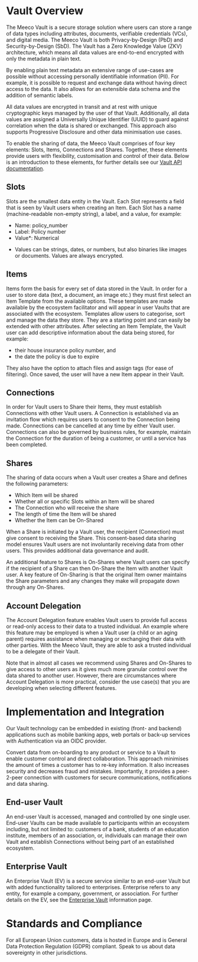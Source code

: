 # Vault Overview

The Meeco Vault is a secure storage solution where users can store a range of data types including attributes, documents, verifiable credentials (VCs), and digital media. The Meeco Vault is both Privacy-by-Design (PbD) and Security-by-Design (SbD). The Vault has a Zero Knowledge Value (ZKV) architecture, which means all data values are end-to-end encrypted with only the metadata in plain text. 

By enabling plain text metadata an extensive range of use-cases are possible without accessing personally identifiable information (PII). For example, it is possible to request and exchange data without having direct access to the data. It also allows for an extensible data schema and the addition of semantic labels. 

All data values are encrypted in transit and at rest with unique cryptographic keys managed by the user of that Vault. Additionally, all data values are assigned a Universally Unique Identifier (UUID) to guard against correlation when the data is shared or exchanged. This approach also supports Progressive Disclosure and other data minimisation use cases.

To enable the sharing of data, the Meeco Vault comprises of four key elements: Slots, Items, Connections and Shares. Together, these elements provide users with flexibility, customisation and control of their data. Below is an introduction to these elements, for further details see our [Vault API documentation](docs/guides/vault.md).

## Slots

Slots are the smallest data entity in the Vault. Each Slot represents a field that is seen by Vault users when creating an Item. Each Slot has a name (machine-readable non-empty string), a label, and a value, for example:
- Name: policy_number
- Label: Policy number
- Value*: Numerical

* Values can be strings, dates, or numbers, but also binaries like images or documents. Values are always encrypted.

## Items

Items form the basis for every set of data stored in the Vault. In order for a user to store data (text, a document, an image etc.) they must first select an Item Template from the available options. These templates are made available by the ecosystem facilitator and will appear in user Vaults that are associated with the ecosystem. Templates allow users to categorise, sort and manage the data they store. They are a starting point and can easily be extended with other attributes. After selecting an Item Template, the Vault user can add descriptive information about the data being stored, for example:
- their house insurance policy number, and
- the date the policy is due to expire

They also have the option to attach files and assign tags (for ease of filtering). Once saved, the user will have a new Item appear in their Vault.

## Connections

In order for Vault users to Share their Items, they must establish Connections with other Vault users. A Connection is established via an invitation flow which requires users to consent to the Connection being made. Connections can be cancelled at any time by either Vault user. Connections can also be governed by business rules, for example, maintain the Connection for the duration of being a customer, or until a service has been completed. 

## Shares

The sharing of data occurs when a Vault user creates a Share and defines the following parameters:
- Which Item will be shared
- Whether all or specific Slots within an Item will be shared
- The Connection who will receive the share
- The length of time the Item will be shared
- Whether the Item can be On-Shared

When a Share is initiated by a Vault user, the recipient (Connection) must give consent to receiving the Share. This consent-based data sharing model ensures Vault users are not involuntarily receiving data from other users. This provides additional data governance and audit.

An additional feature to Shares is On-Shares where Vault users can specify if the recipient of a Share can then On-Share the Item with another Vault user. A key feature of On-Sharing is that the original Item owner maintains the Share parameters and any changes they make will propagate down through any On-Shares.

## Account Delegation

The Account Delegation feature enables Vault users to provide full access or read-only access to their data to a trusted individual. An example where this feature may be employed is when a Vault user (a child or an aging parent) requires assistance when managing or exchanging their data with other parties. With the Meeco Vault, they are able to ask a trusted individual to be a delegate of their Vault.

Note that in almost all cases we recommend using Shares and On-Shares to give access to other users as it gives much more granular control over the data shared to another user. However, there are circumstances where Account Delegation is more practical, consider the use case(s) that you are developing when selecting different features.

# Implementation and Integration

Our Vault technology can be embedded in existing (front- and backend) applications such as mobile banking apps, web portals or back-up services with Authentication via an OIDC provider.

Convert data from on-boarding to any product or service to a Vault to enable customer control and direct collaboration. This approach minimises the amount of times a customer has to re-key information. It also increases security and decreases fraud and mistakes. Importantly, it provides a peer-2-peer connection with customers for secure communications, notifications and data sharing. 

## End-user Vault

An end-user Vault is accessed, managed and controlled by one single user. End-user Vaults can be made available to participants within an ecosystem including, but not limited to: customers of a bank, students of an education institute, members of an association, or, individuals can manage their own Vault and establish Connections without being part of an established ecosystem.

## Enterprise Vault

An Enterprise Vault (EV) is a secure service similar to an end-user Vault but with added functionality tailored to enterprises. Enterprise refers to any entity, for example a company, government, or association. For further details on the EV, see the [Enterprise Vault](docs/platform/vault/enterprise-portal.md) information page.

# Standards and Compliance

For all European Union customers, data is hosted in Europe and is General Data Protection Regulation (GDPR) compliant. Speak to us about data sovereignty in other jurisdictions.
